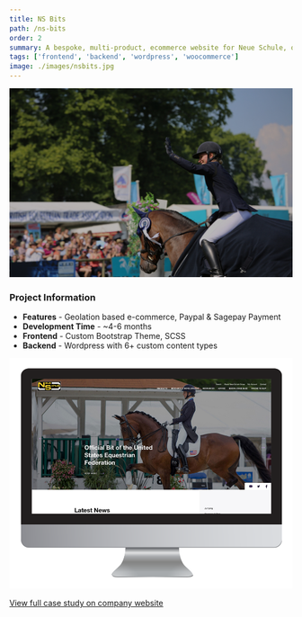 ```yaml
---
title: NS Bits
path: /ns-bits
order: 2
summary: A bespoke, multi-product, ecommerce website for Neue Schule, one of the world's biggest manufacturers of horse bits
tags: ['frontend', 'backend', 'wordpress', 'woocommerce']
image: ./images/nsbits.jpg
---
```


![background](./images/nsbits.jpg)

### Project Information

- **Features** - Geolation based e-commerce, Paypal & Sagepay Payment
- **Development Time** - ~4-6 months
- **Frontend** - Custom Bootstrap Theme, SCSS
- **Backend** - Wordpress with 6+ custom content types

![background](./images/nsbits2.png)

[View full case study on company website](https://viacreative.co.uk/case-studies/neue-schule-ecommerce-website-design)
